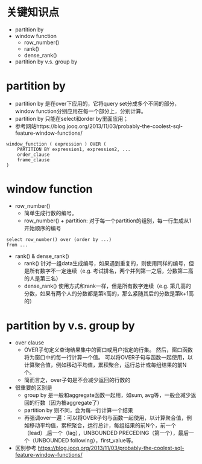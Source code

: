 # 关键知识点
- partition by
- window function
  - row_number()
  - rank()
  - dense_rank()
 - partition by v.s. group by

# partition by

  - partition by 是在over下应用的，它将query set分成多个不同的部分，window function分别应用在每一个部分上，分别计算。
  - partition by 只能在select和order by里面应用；
  - 参考网站https://blog.jooq.org/2013/11/03/probably-the-coolest-sql-feature-window-functions/
```MySQL
window_function ( expression ) OVER (
    PARTITION BY expression1, expression2, ...
    order_clause
    frame_clause
)
```

# window function

- row_number()
  - 简单生成行数的编号。
  - row_number() + partition: 对于每一个partition的组别，每一行生成从1开始顺序的编号
```MySQL
select row_number() over (order by ...)
from ...
```

- rank() & dense_rank()
  - rank() 针对一组data生成编号，如果遇到重复的，则使用同样的编号，但是所有数字不一定连续（e.g. 考试排名，两个并列第一之后，分数第二高的人是第三名）
  - dense_rank() 使用方式和rank一样，但是所有数字连续（e.g. 第几高的分数，如果有两个人的分数都是第k高的，那么紧随其后的分数是第k+1高的）
 
# partition by v.s. group by
- over clause
  - OVER子句定义查询结果集中的窗口或用户指定的行集。 然后，窗口函数将为窗口中的每一行计算一个值。 可以将OVER子句与函数一起使用，以计算聚合值，例如移动平均值，累积聚合，运行总计或每组结果的前N个。
  - 简而言之，over子句是不会减少返回的行数的
- 很重要的区别是
  - group by 是一般和aggregate函数一起用，如sum, avg等，一般会减少返回的行数（因为被aggregate了）
  - partition by 则不同，会为每一行计算一个结果
  - 再强调over一遍：可以将OVER子句与函数一起使用，以计算聚合值，例如移动平均值，累积聚合，运行总计，每组结果的前N个，前一个（lead）,后一个（lag），UNBOUNDED PRECEDING（第一个），最后一个（UNBOUNDED following），first_value等。
- 区别参考 https://blog.jooq.org/2013/11/03/probably-the-coolest-sql-feature-window-functions/
